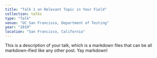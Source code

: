 ```yaml
---
title: "Talk 1 on Relevant Topic in Your Field"
collection: talks
type: "Talk"
venue: "UC San Francisco, Department of Testing"
year: "2019"
location: "San Francisco, California"
---
```


This is a description of your talk, which is a markdown files that can be all markdown-ified like any other post. Yay markdown!
